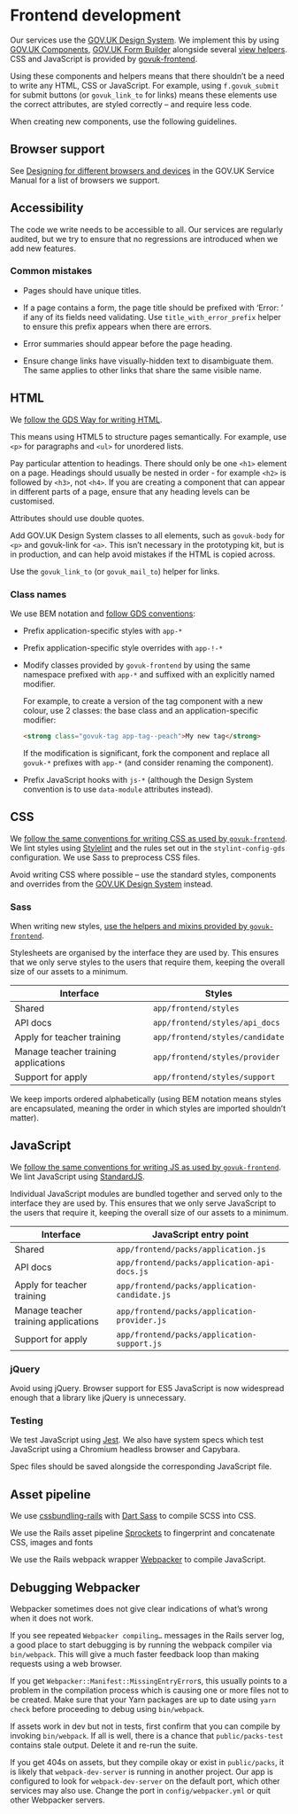 # Frontend development

Our services use the [GOV.UK Design System](https://design-system.service.gov.uk). We implement this by using [GOV.UK Components](https://github.com/dfE-Digital/govuk-components), [GOV.UK Form Builder](https://govuk-form-builder.netlify.app) alongside several [view helpers](https://github.com/DFE-Digital/apply-for-teacher-training/blob/main/app/helpers/view_helper.rb). CSS and JavaScript is provided by [govuk-frontend](https://github.com/alphagov/govuk-frontend).

Using these components and helpers means that there shouldn’t be a need to write any HTML, CSS or JavaScript. For example, using `f.govuk_submit` for submit buttons (or `govuk_link_to` for links) means these elements use the correct attributes, are styled correctly – and require less code.

When creating new components, use the following guidelines.

## Browser support

See [Designing for different browsers and devices](https://www.gov.uk/service-manual/technology/designing-for-different-browsers-and-devices) in the GOV.UK Service Manual for a list of browsers we support.

## Accessibility

The code we write needs to be accessible to all. Our services are regularly audited, but we try to ensure that no regressions are introduced when we add new features.

### Common mistakes

- Pages should have unique titles.

- If a page contains a form, the page title should be prefixed with ‘Error: ’ if any of its fields need validating. Use `title_with_error_prefix` helper to ensure this prefix appears when there are errors.

- Error summaries should appear before the page heading.

- Ensure change links have visually-hidden text to disambiguate them. The same applies to other links that share the same visible name.

## HTML

We [follow the GDS Way for writing HTML](https://gds-way.cloudapps.digital/manuals/programming-languages/html.html).

This means using HTML5 to structure pages semantically. For example, use `<p>` for paragraphs and `<ul>` for unordered lists.

Pay particular attention to headings. There should only be one `<h1>` element on a page. Headings should usually be nested in order - for example `<h2>` is followed by `<h3>`, not `<h4>`. If you are creating a component that can appear in different parts of a page, ensure that any heading levels can be customised.

Attributes should use double quotes.

Add GOV.UK Design System classes to all elements, such as `govuk-body` for `<p>` and govuk-link for `<a>`. This isn’t necessary in the prototyping kit, but is in production, and can help avoid mistakes if the HTML is copied across.

Use the `govuk_link_to` (or `govuk_mail_to`) helper for links.

### Class names

We use BEM notation and [follow GDS conventions](https://design-system.service.gov.uk/get-started/extending-and-modifying-components/):

- Prefix application-specific styles with `app-*`

- Prefix application-specific style overrides with `app-!-*`

- Modify classes provided by `govuk-frontend` by using the same namespace prefixed with `app-*` and suffixed with an explicitly named modifier.

  For example, to create a version of the tag component with a new colour, use 2 classes: the base class and an application-specific modifier:

  ```html
  <strong class="govuk-tag app-tag--peach">My new tag</strong>
  ```

  If the modification is significant, fork the component and replace all `govuk-*` prefixes with `app-*` (and consider renaming the component).

- Prefix JavaScript hooks with `js-*` (although the Design System convention is to use `data-module` attributes instead).

## CSS

We [follow the same conventions for writing CSS as used by `govuk-frontend`](https://github.com/alphagov/govuk-frontend/blob/main/docs/contributing/coding-standards/css.md). We lint styles using [Stylelint](https://stylelint.io) and the rules set out in the `stylint-config-gds` configuration. We use Sass to preprocess CSS files.

Avoid writing CSS where possible – use the standard styles, components and overrides from the [GOV.UK Design System](https://design-system.service.gov.uk) instead.

### Sass

When writing new styles, [use the helpers and mixins provided by `govuk-frontend`](https://frontend.design-system.service.gov.uk/sass-api-reference/).

Stylesheets are organised by the interface they are used by. This ensures that we only serve styles to the users that require them, keeping the overall size of our assets to a minimum.

| Interface                            | Styles                          |
| ------------------------------------ | ------------------------------- |
| Shared                               | `app/frontend/styles`           |
| API docs                             | `app/frontend/styles/api_docs`  |
| Apply for teacher training           | `app/frontend/styles/candidate` |
| Manage teacher training applications | `app/frontend/styles/provider`  |
| Support for apply                    | `app/frontend/styles/support`   |

We keep imports ordered alphabetically (using BEM notation means styles are encapsulated, meaning the order in which styles are imported shouldn’t matter).

## JavaScript

We [follow the same conventions for writing JS as used by `govuk-frontend`](https://github.com/alphagov/govuk-frontend/blob/main/docs/contributing/coding-standards/js.md). We lint JavaScript using [StandardJS](https://standardjs.com).

Individual JavaScript modules are bundled together and served only to the interface they are used by. This ensures that we only serve JavaScript to the users that require it, keeping the overall size of our assets to a minimum.

| Interface                            | JavaScript entry point                        |
| ------------------------------------ | --------------------------------------------- |
| Shared                               | `app/frontend/packs/application.js`           |
| API docs                             | `app/frontend/packs/application-api-docs.js`  |
| Apply for teacher training           | `app/frontend/packs/application-candidate.js` |
| Manage teacher training applications | `app/frontend/packs/application-provider.js`  |
| Support for apply                    | `app/frontend/packs/application-support.js`   |

### jQuery

Avoid using jQuery. Browser support for ES5 JavaScript is now widespread enough that a library like jQuery is unnecessary.

### Testing

We test JavaScript using [Jest](https://jestjs.io). We also have system specs which test JavaScript using a Chromium headless browser and Capybara.

Spec files should be saved alongside the corresponding JavaScript file.

## Asset pipeline

We use [cssbundling-rails](https://guides.rubyonrails.org/asset_pipeline.html#cssbundling-rails) with [Dart Sass](https://sass-lang.com/) to compile SCSS into CSS.

We use the Rails asset pipeline [Sprockets](https://guides.rubyonrails.org/asset_pipeline.html) to fingerprint and concatenate CSS, images and fonts

We use the Rails webpack wrapper [Webpacker](https://github.com/rails/webpacker) to compile JavaScript.

## Debugging Webpacker

Webpacker sometimes does not give clear indications of what’s wrong when it does not work.

If you see repeated `Webpacker compiling…` messages in the Rails server log, a good place to start debugging is by running the webpack compiler via `bin/webpack`. This will give a much faster feedback loop than making requests using a web browser.

If you get `Webpacker::Manifest::MissingEntryError`s, this usually points to a problem in the compilation process which is causing one or more files not to be created. Make sure that your Yarn packages are up to date using `yarn check` before proceeding to debug using `bin/webpack`.

If assets work in dev but not in tests, first confirm that you can compile by invoking `bin/webpack`. If all is well, there is a chance that `public/packs-test` contains stale output. Delete it and re-run the suite.

If you get 404s on assets, but they compile okay or exist in `public/packs`, it is likely that `webpack-dev-server` is running in another project. Our app is configured to look for `webpack-dev-server` on the default port, which other services may also use. Change the port in `config/webpacker.yml` or quit other Webpacker servers.
